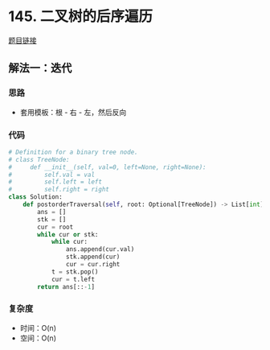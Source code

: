 # 145. 二叉树的后序遍历

[题目链接](https://leetcode.cn/problems/binary-tree-postorder-traversal/description/)

## 解法一：迭代

### 思路

- 套用模板：根 - 右 - 左，然后反向

### 代码

```py
# Definition for a binary tree node.
# class TreeNode:
#     def __init__(self, val=0, left=None, right=None):
#         self.val = val
#         self.left = left
#         self.right = right
class Solution:
    def postorderTraversal(self, root: Optional[TreeNode]) -> List[int]:
        ans = []
        stk = []
        cur = root
        while cur or stk:
            while cur:
                ans.append(cur.val)
                stk.append(cur)
                cur = cur.right
            t = stk.pop()
            cur = t.left
        return ans[::-1]
```

### 复杂度

- 时间：O(n)
- 空间：O(n)
